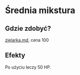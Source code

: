 # Średnia mikstura

## Gdzie zdobyć?

[zielarka.md](../../sklepy/zielarka.md "mention"), cena 100

## Efekty

Po użyciu leczy 50 HP.
